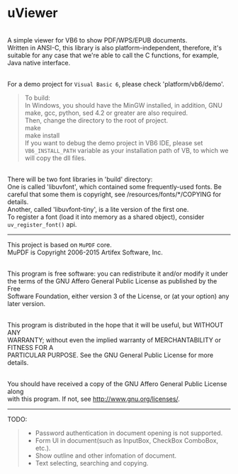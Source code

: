 uViewer
====

<br/>A simple viewer for VB6 to show PDF/WPS/EPUB documents.
<br/>Written in ANSI-C, this library is also platform-independent, therefore, it's suitable for any case that we're able to call the C functions, for example, Java native interface.

<br/>For a demo project for `Visual Basic 6`, please check 'platform/vb6/demo'.

> To build:
<br/> In Windows, you should have the MinGW installed, in addition, GNU make, gcc, python, sed 4.2 or greater are also required.
<br/>  Then, change the directory to the root of project.
<br/>  make
<br/>  make install
<br/> If you want to debug the demo project in VB6 IDE, please set `VB6_INSTALL_PATH` variable as your installation path of VB, to which we will copy the dll files.

<br/> There will be two font libraries in 'build' directory:
<br/>  One is called 'libuvfont', which contained some frequently-used fonts. Be careful that some them is copyright, see /resources/fonts/*/COPYING for details.
<br/>  Another, called 'libuvfont-tiny', is a lite version of the first one.
<br/>  To register a font (load it into memory as a shared object), consider `uv_register_font()` api.

----
  
This project is based on `MuPDF` core.
<br/>  MuPDF is Copyright 2006-2015 Artifex Software, Inc.

<br/>  This program is free software: you can redistribute it and/or modify it under
<br/>  the terms of the GNU Affero General Public License as published by the Free
<br/>  Software Foundation, either version 3 of the License, or (at your option) any
<br/>  later version.

<br/>  This program is distributed in the hope that it will be useful, but WITHOUT ANY
<br/>  WARRANTY; without even the implied warranty of MERCHANTABILITY or FITNESS FOR A
<br/>  PARTICULAR PURPOSE. See the GNU General Public License for more details.

<br/>  You should have received a copy of the GNU Affero General Public License along
<br/>  with this program. If not, see <http://www.gnu.org/licenses/>.

----

TODO:
> * Password authentication in document opening is not supported.
> * Form UI in document(such as InputBox, CheckBox ComboBox, etc.).
> * Show outline and other infomation of document.
> * Text selecting, searching and copying.
